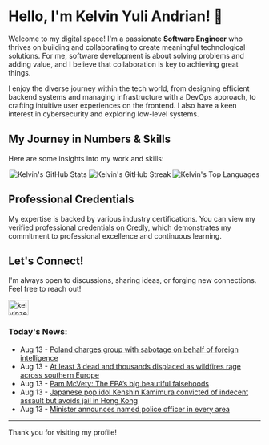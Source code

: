 # Hello, I'm Kelvin Yuli Andrian! 👋

Welcome to my digital space! I'm a passionate **Software Engineer** who thrives on building and collaborating to create meaningful technological solutions. For me, software development is about solving problems and adding value, and I believe that collaboration is key to achieving great things.

I enjoy the diverse journey within the tech world, from designing efficient backend systems and managing infrastructure with a DevOps approach, to crafting intuitive user experiences on the frontend. I also have a keen interest in cybersecurity and exploring low-level systems.

## My Journey in Numbers & Skills

Here are some insights into my work and skills:

<p align="center">
  <img src="https://github-readme-stats.vercel.app/api?username=kelvinzer0&show_icons=true&theme=radical" alt="Kelvin's GitHub Stats" />
  <img src="https://github-readme-streak-stats.herokuapp.com/?user=kelvinzer0&theme=radical" alt="Kelvin's GitHub Streak" />
  <img src="https://github-readme-stats.vercel.app/api/top-langs/?username=kelvinzer0&layout=compact&theme=radical" alt="Kelvin's Top Languages" />
</p>

## Professional Credentials

My expertise is backed by various industry certifications. You can view my verified professional credentials on [Credly](https://www.credly.com/users/kelvin-yuli-andrian/badges), which demonstrates my commitment to professional excellence and continuous learning.

## Let's Connect!

I'm always open to discussions, sharing ideas, or forging new connections. Feel free to reach out!

<p align="left">
    <a href="https://linkedin.com/in/kelvinzero" target="blank"><img align="center" src="https://cdn.jsdelivr.net/npm/simple-icons@3.0.1/icons/linkedin.svg" alt="kelvinzero" height="30" width="40" /></a>
</p>

### Today's News:

<!-- feed start -->
- Aug 13 - [Poland charges group with sabotage on behalf of foreign intelligence](https://www.yahoo.com/news/articles/poland-charges-group-sabotage-behalf-090821958.html)
- Aug 13 - [At least 3 dead and thousands displaced as wildfires rage across southern Europe](https://www.yahoo.com/news/articles/least-3-dead-thousands-displaced-090347229.html)
- Aug 13 - [Pam McVety: The EPA’s big beautiful falsehoods](https://www.yahoo.com/news/articles/pam-mcvety-epa-big-beautiful-090232968.html)
- Aug 13 - [Japanese pop idol Kenshin Kamimura convicted of indecent assault but avoids jail in Hong Kong](https://www.yahoo.com/entertainment/articles/japanese-pop-idol-kenshin-kamimura-085714776.html)
- Aug 13 - [Minister announces named police officer in every area](https://www.yahoo.com/news/videos/minister-announces-named-police-officer-085333617.html)
<!-- feed end -->

---

Thank you for visiting my profile!